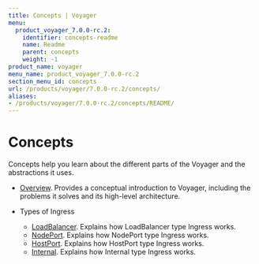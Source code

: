 ```yaml
---
title: Concepts | Voyager
menu:
  product_voyager_7.0.0-rc.2:
    identifier: concepts-readme
    name: Readme
    parent: concepts
    weight: -1
product_name: voyager
menu_name: product_voyager_7.0.0-rc.2
section_menu_id: concepts
url: /products/voyager/7.0.0-rc.2/concepts/
aliases:
- /products/voyager/7.0.0-rc.2/concepts/README/
---
```


# Concepts

Concepts help you learn about the different parts of the Voyager and the abstractions it uses.

- [Overview](/products/voyager/7.0.0-rc.2/concepts/overview). Provides a conceptual introduction to Voyager, including the problems it solves and its high-level architecture.

- Types of Ingress
  - [LoadBalancer](/products/voyager/7.0.0-rc.2/concepts/ingress-types/loadbalancer). Explains how LoadBalancer type Ingress works.
  - [NodePort](/products/voyager/7.0.0-rc.2/concepts/ingress-types/nodeport). Explains how NodePort type Ingress works.
  - [HostPort](/products/voyager/7.0.0-rc.2/concepts/ingress-types/hostport). Explains how HostPort type Ingress works.
  - [Internal](/products/voyager/7.0.0-rc.2/concepts/ingress-types/internal). Explains how Internal type Ingress works.
